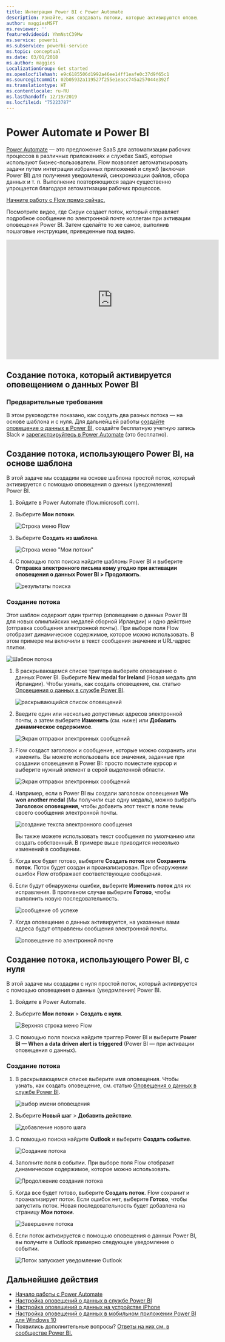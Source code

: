 ```yaml
---
title: Интеграция Power BI с Power Automate
description: Узнайте, как создавать потоки, которые активируются оповещениями о данных Power BI.
author: maggiesMSFT
ms.reviewer: ''
featuredvideoid: YhmNstC39Mw
ms.service: powerbi
ms.subservice: powerbi-service
ms.topic: conceptual
ms.date: 03/01/2018
ms.author: maggies
LocalizationGroup: Get started
ms.openlocfilehash: e9c6185506d1992a46ee14ff1eafe0c37d9f65c1
ms.sourcegitcommit: 02b05932a119527f255e1eacc745a257044e392f
ms.translationtype: HT
ms.contentlocale: ru-RU
ms.lasthandoff: 12/19/2019
ms.locfileid: "75223787"
---
```

# <a name="power-automate-and-power-bi"></a>Power Automate и Power BI

[Power Automate](https://docs.microsoft.com/power-automate/getting-started) — это предложение SaaS для автоматизации рабочих процессов в различных приложениях и службах SaaS, которые используют бизнес-пользователи. Flow позволяет автоматизировать задачи путем интеграции избранных приложений и служб (включая Power BI) для получения уведомлений, синхронизации файлов, сбора данных и т. п. Выполнение повторяющихся задач существенно упрощается благодаря автоматизации рабочих процессов.

[Начните работу с Flow прямо сейчас.](https://docs.microsoft.com/power-automate/getting-started)

Посмотрите видео, где Сируи создает поток, который отправляет подробное сообщение по электронной почте коллегам при активации оповещения Power BI. Затем сделайте то же самое, выполнив пошаговые инструкции, приведенные под видео.

<iframe width="560" height="315" src="https://www.youtube.com/embed/YhmNstC39Mw" frameborder="0" allowfullscreen></iframe>

## <a name="create-a-flow-that-is-triggered-by-a-power-bi-data-alert"></a>Создание потока, который активируется оповещением о данных Power BI

### <a name="prerequisites"></a>Предварительные требования
В этом руководстве показано, как создать два разных потока — на основе шаблона и с нуля. Для дальнейшей работы [создайте оповещение о данных в Power BI](service-set-data-alerts.md), создайте бесплатную учетную запись Slack и [зарегистрируйтесь в Power Automate](https://flow.microsoft.com/#home-signup) (это бесплатно).

## <a name="create-a-flow-that-uses-power-bi---from-a-template"></a>Создание потока, использующего Power BI, на основе шаблона
В этой задаче мы создадим на основе шаблона простой поток, который активируется с помощью оповещения о данных (уведомления) Power BI.

1. Войдите в Power Automate (flow.microsoft.com).
2. Выберите **Мои потоки**.
   
   ![Строка меню Flow](media/service-flow-integration/power-bi-my-flows.png)
3. Выберите **Создать из шаблона**.
   
    ![Строка меню "Мои потоки"](media/service-flow-integration/power-bi-template.png)
4. С помощью поля поиска найдите шаблоны Power BI и выберите **Отправка электронного письма кому угодно при активации оповещения о данных Power BI > Продолжить**.
   
    ![результаты поиска](media/service-flow-integration/power-bi-flow-alert.png)


### <a name="build-the-flow"></a>Создание потока
Этот шаблон содержит один триггер (оповещение о данных Power BI для новых олимпийских медалей сборной Ирландии) и одно действие (отправка сообщения электронной почты). При выборе поля Flow отобразит динамическое содержимое, которое можно использовать.  В этом примере мы включили в текст сообщения значение и URL-адрес плитки.

![Шаблон потока](media/service-flow-integration/power-bi-template1.png)

1. В раскрывающемся списке триггера выберите оповещение о данных Power BI. Выберите **New medal for Ireland** (Новая медаль для Ирландии). Чтобы узнать, как создать оповещение, см. статью [Оповещения о данных в службе Power BI](service-set-data-alerts.md).
   
   ![раскрывающийся список оповещений](media/service-flow-integration/power-bi-trigger-flow.png)
2. Введите один или несколько допустимых адресов электронной почты, а затем выберите **Изменить** (см. ниже) или **Добавить динамическое содержимое**. 
   
   ![Экран отправки электронных сообщений](media/service-flow-integration/power-bi-flow-email.png)

3. Flow создаст заголовок и сообщение, которые можно сохранить или изменить. Вы можете использовать все значения, заданные при создании оповещения в Power BI: просто поместите курсор и выберите нужный элемент в серой выделенной области. 

   ![Экран отправки электронных сообщений](media/service-flow-integration/power-bi-flow-email-default.png)

1.  Например, если в Power BI вы создали заголовок оповещения **We won another medal** (Мы получили еще одну медаль), можно выбрать **Заголовок оповещения**, чтобы добавить этот текст в поле темы своего сообщения электронной почты.

    ![создание текста электронного сообщения](media/service-flow-integration/power-bi-flow-message.png)

    Вы также можете использовать текст сообщения по умолчанию или создать собственный. В примере выше приводится несколько изменений в сообщении.

1. Когда все будет готово, выберите **Создать поток** или **Сохранить поток**.  Поток будет создан и проанализирован.  При обнаружении ошибок Flow отображает соответствующие сообщения.
2. Если будут обнаружены ошибки, выберите **Изменить поток** для их исправления. В противном случае выберите **Готово**, чтобы выполнить новую последовательность.
   
   ![сообщение об успехе](media/service-flow-integration/power-bi-flow-running.png)
5. Когда оповещение о данных активируется, на указанные вами адреса будут отправлены сообщения электронной почты.  
   
   ![оповещение по электронной почте](media/service-flow-integration/power-bi-flow-email2.png)

## <a name="create-a-flow-that-uses-power-bi---from-scratch-blank"></a>Создание потока, использующего Power BI, с нуля
В этой задаче мы создадим с нуля простой поток, который активируется с помощью оповещения о данных (уведомления) Power BI.

1. Войдите в Power Automate.
2. Выберите **Мои потоки** > **Создать с нуля**.
   
   ![Верхняя строка меню Flow](media/service-flow-integration/power-bi-my-flows.png)
3. С помощью поля поиска найдите триггер Power BI и выберите **Power BI — When a data driven alert is triggered** (Power BI — при активации оповещения о данных).

### <a name="build-your-flow"></a>Создание потока
1. В раскрывающемся списке выберите имя оповещения.  Чтобы узнать, как создать оповещение, см. статью [Оповещения о данных в службе Power BI](service-set-data-alerts.md).
   
    ![выбор имени оповещения](media/service-flow-integration/power-bi-totalstores2.png)
2. Выберите **Новый шаг** > **Добавить действие**.
   
   ![добавление нового шага](media/service-flow-integration/power-bi-new-step.png)
3. С помощью поиска найдите **Outlook** и выберите **Создать событие**.
   
   ![Создание потока](media/service-flow-integration/power-bi-create-event.png)
4. Заполните поля в событии. При выборе поля Flow отобразит динамическое содержимое, которое можно использовать.
   
   ![Продолжение создания потока](media/service-flow-integration/power-bi-flow-event.png)
5. Когда все будет готово, выберите **Создать поток**.  Flow сохранит и проанализирует поток. Если ошибок нет, выберите **Готово**, чтобы запустить поток.  Новая последовательность будет добавлена на страницу **Мои потоки**.
   
   ![Завершение потока](media/service-flow-integration/power-bi-flow-running.png)
6. Если поток активируется с помощью оповещения о данных Power BI, вы получите в Outlook примерно следующее уведомление о событии.
   
    ![Поток запускает уведомление Outlook](media/service-flow-integration/power-bi-flow-notice.png)

## <a name="next-steps"></a>Дальнейшие действия
* [Начало работы с Power Automate](https://docs.microsoft.com/power-automate/getting-started/)
* [Настройка оповещений о данных в службе Power BI](service-set-data-alerts.md)
* [Настройка оповещений о данных на устройстве iPhone](consumer/mobile/mobile-set-data-alerts-in-the-mobile-apps.md)
* [Настройка оповещений о данных в мобильном приложении Power BI для Windows 10](consumer/mobile/mobile-set-data-alerts-in-the-mobile-apps.md)
* Появились дополнительные вопросы? [Ответы на них см. в сообществе Power BI.](https://community.powerbi.com/)


